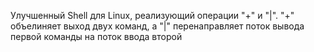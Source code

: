 <h>Улучшенный Shell для Linux, реализующий операции "+" и "|".</h1>
"+" объелиняет выход двух команд, а "|" перенаправляет поток вывода первой команды на поток ввода второй
